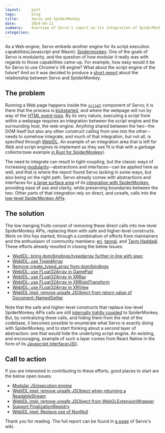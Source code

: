 ```yaml
---
layout:     post
tags:       blog
title:      Servo and SpiderMonkey
date:       2024-04-11
summary:    Overview of Servo's report on its integration of SpiderMonkey.
categories:
---
```


As a Web engine, Servo embeds another engine for its script execution capabilities(Javascript and Wasm): [Spidermonkey](https://spidermonkey.dev/).
One of the goals of Servo is modularity, and the question of how modular it really was with regards to those capabilities came-up.
For example, how easy would it be for Servo to use Chrome's V8 engine?
What about the script engine of the future?
And so it was decided to produce a [short report](https://github.com/servo/servo/wiki/Servo-and-SpiderMonkey-Report) about the relationship between Servo and SpiderMonkey.

## The problem

Running a Web page happens inside the [`script`](https://github.com/servo/servo/tree/main/components/script) component of Servo; it is there that the process is [kickstarted](https://github.com/servo/servo/blob/d9f067e998671d16a0274c2a7c8227fec96a4607/components/script/script_thread.rs#L3192), and where the webpage will run by way of the [HTML event-loop](https://html.spec.whatwg.org/multipage/#event-loop-processing-model).
By its very nature, executing a script from within a webpage requires an integration between the script engine and the surrounding host, the web engine.
Anything shared between the two--the DOM itself but also any other construct calling from one into the other--needs to somehow integrate, and much of that integration, but not all, is specified through [WebIDL](https://webidl.spec.whatwg.org/#introduction).
An example of an integration area that is left for Web and script engines to implement as they see fit is that with a garbage collector(see example [in Rust for SpiderMonkey](https://github.com/servo/mozjs/blob/8603cbf35781ea8f2d57e4822a2b874f56a53914/mozjs-sys/src/jsgc.rs#L87)).

The need to integrate can result in tight-coupling, but the classic ways of increasing [modularity](https://en.wikipedia.org/wiki/Modularity)--abstractions and interfaces--can be applied here as well, and that is where the report found Servo lacking in some ways, but also being on the right path.
Servo already comes with abstractions and interfaces for [a large surface area](https://github.com/servo/servo/tree/d9f067e998671d16a0274c2a7c8227fec96a4607/components/script/dom/bindings) of its [integration with SpiderMonkey](https://github.com/servo/mozjs), providing ease of use and clarity, while preserving boundaries between the two.
Other parts of that integration rely on direct, and unsafe, calls into the [low-level SpiderMonkey APIs](https://github.com/servo/mozjs/tree/8603cbf35781ea8f2d57e4822a2b874f56a53914/mozjs-sys/src).

## The solution

The low-hanging fruits consist of removing these direct calls into low-level SpiderMonkey APIs, replacing them with safe and higher-level constructs.
Work on this has started, through a combination of efforts from maintainers and the enthusiasm of community members: [eri](https://github.com/eerii), [tannal](https://github.com/tannal), and [Taym Haddadi](https://github.com/Taym95).
These efforts already resulted in closing the below issues:

- [WedIDL: bring dom/bindings/typedarray further in line with spec](https://github.com/servo/servo/issues/31319)
- [WebIDL: use TypedArray](https://github.com/servo/servo/issues/31064)
- [Remove create_typed_array from dom/bindings](https://github.com/servo/servo/issues/31050)
- [WebIDL: use FLoat32Array in GamePad](https://github.com/servo/servo/issues/31049)
- [WebIDL: use FLoat32Array in XRRay](https://github.com/servo/servo/issues/31048)
- [WebIDL: use FLoat32Array in XRRigidTransform](https://github.com/servo/servo/issues/31047)
- [WebIDL: use FLoat32Array in XRView](https://github.com/servo/servo/issues/31046)
- [WebIDL impl: remove unsafe JSObject from return value of Document::NamedGetter](https://github.com/servo/servo/issues/30890)

Note that the safe and higher-level constructs that replace low-level SpiderMonkey APIs calls are still [internally tightly coupled](https://github.com/servo/servo/blob/d9f067e998671d16a0274c2a7c8227fec96a4607/components/script/dom/bindings/buffer_source.rs) to SpiderMonkey.
But, by centralizing these calls, and hiding them from the rest of the codebase, it becomes possible to enumerate what Servo is exactly doing with SpiderMonkey, and to start thinking about a second layer of abstraction: one that would hide the underlying script engine.
An existing, and encouraging, example of such a layer comes from React Native in the form of its [Javascript Interface(JSI)](https://reactnative.dev/docs/the-new-architecture/landing-page#fast-javascriptnative-interfacing).

## Call to action

If you are interested in contributing to these efforts, good places to start are the below open issues: 

- [Modular JS/execution engine](https://github.com/servo/servo/issues/30863)
- [WebIDL impl: remove unsafe JSObject when returning a ReadableStream](https://github.com/servo/servo/issues/30891)
- [WebIDL impl: remove unsafe JSObject from WebGLExtensionWrapper](https://github.com/servo/servo/issues/30892)
- [Support FinalizationRegistry](https://github.com/servo/servo/issues/31072)
- [WebIDL impl: Replace use of NonNull<JSObject>](https://github.com/servo/servo/issues/30889)

Thank you for reading.
The full report can be found in [a page](https://github.com/servo/servo/wiki/Servo-and-SpiderMonkey-Report) of Servo's wiki.
